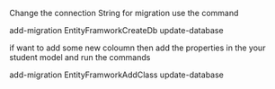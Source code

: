 Change the connection String 
for migration use the command 

add-migration EntityFramworkCreateDb
update-database

if want to add some new coloumn then add the properties in the your student model and run the commands

add-migration EntityFramworkAddClass
update-database
